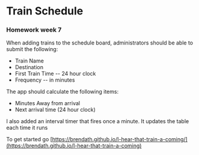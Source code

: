 # Train Schedule
### Homework week 7


When adding trains to the schedule board, administrators should be able to submit the following:
* Train Name
* Destination 
* First Train Time -- 24 hour clock
* Frequency -- in minutes

The app should calculate the following items:
* Minutes Away from arrival
* Next arrival time (24 hour clock)

I also added an interval timer that fires once a minute. It updates the table each time it runs


To get started go [https://brendath.github.io/I-hear-that-train-a-coming/](https://brendath.github.io/I-hear-that-train-a-coming)


